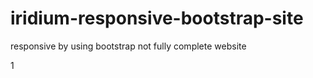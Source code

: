 # iridium-responsive-bootstrap-site
responsive by using bootstrap
not fully complete website

1







